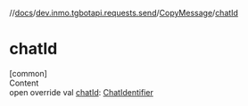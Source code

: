 //[docs](../../../index.md)/[dev.inmo.tgbotapi.requests.send](../index.md)/[CopyMessage](index.md)/[chatId](chat-id.md)



# chatId  
[common]  
Content  
open override val [chatId](chat-id.md): [ChatIdentifier](../../dev.inmo.tgbotapi.types/-chat-identifier/index.md)  



